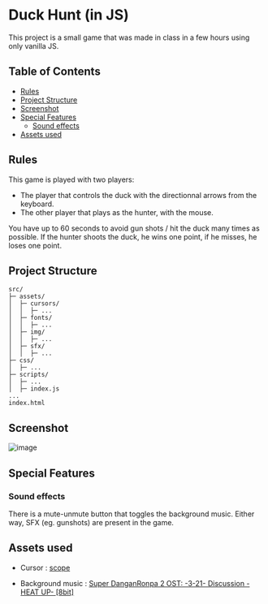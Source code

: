 # Duck Hunt (in JS)

This project is a small game that was made in class in a few hours using only vanilla JS.

## Table of Contents

* [Rules](#rules)
* [Project Structure](#project-structure)
* [Screenshot](#screenshot)
* [Special Features](#special-features)
  * [Sound effects](#sound-effects)
* [Assets used](#assets-used)

## Rules

This game is played with two players:

* The player that controls the duck with the directionnal arrows from the keyboard.
* The other player that plays as the hunter, with the mouse.

You have up to 60 seconds to avoid gun shots / hit the duck many times as possible. If the hunter shoots the duck, he wins one point, if he misses, he loses one point.

## Project Structure

```tree
src/
├─ assets/
│  ├─ cursors/
│  │  ├─ ...
│  ├─ fonts/
│  │  ├─ ...
│  ├─ img/
│  │  ├─ ...
│  ├─ sfx/
│  │  ├─ ...
├─ css/
│  ├─ ...
├─ scripts/
│  ├─ ...
│  ├─ index.js
...
index.html
```

## Screenshot

![image](https://user-images.githubusercontent.com/56207146/156078518-5e83f402-b37e-43f6-936e-2ad91279f85d.png)

## Special Features

### Sound effects

There is a mute-unmute button that toggles the background music. Either way, SFX (eg. gunshots) are present in the game.

## Assets used

* Cursor :
[scope](https://www.cursor.cc/?action=icon&file_id=92498)

* Background music :
[Super DanganRonpa 2 OST: -3-21- Discussion -HEAT UP- [8bit]](https://www.youtube.com/watch?v=Hltx4jQ4444)
